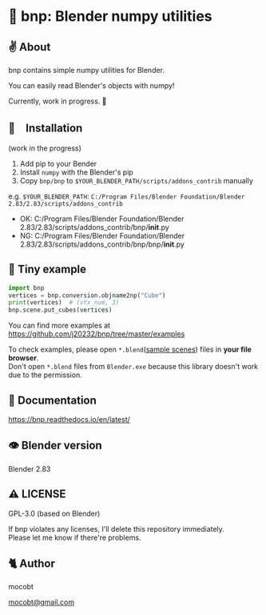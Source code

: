 # 🐣 bnp: Blender numpy utilities

## ✌ About

bnp contains simple numpy utilities for Blender.

You can easily read Blender's objects with numpy!

Currently, work in progress. 🥺

## 🚶　Installation

(work in the progress)

1. Add pip to your Bender
2. Install `numpy` with the Blender's pip
3. Copy `bnp/bnp` to `$YOUR_BLENDER_PATH/scripts/addons_contrib` manually

e.g. `$YOUR_BLENDER_PATH`: `C:/Program Files/Blender Foundation/Blender 2.83/2.83/scripts/addons_contrib`

- OK: C:/Program Files/Blender Foundation/Blender 2.83/2.83/scripts/addons_contrib/bnp/__init__.py
- NG: C:/Program Files/Blender Foundation/Blender 2.83/2.83/scripts/addons_contrib/bnp/bnp/__init__.py

## 🎲 Tiny example

```py
import bnp
vertices = bnp.conversion.objname2np("Cube")
print(vertices)  # (vtx_num, 3)
bnp.scene.put_cubes(vertices)
```

You can find more examples at https://github.com/j20232/bnp/tree/master/examples

To check examples, please open `*.blend`([sample scenes](https://github.com/j20232/bnp/tree/master/samples)) files in **your file browser**.  
Don't open `*.blend` files from `Blender.exe` because this library doesn't work due to the permission.

## 📄 Documentation

https://bnp.readthedocs.io/en/latest/

## 👁 Blender version

Blender 2.83

## ⚠️ LICENSE

GPL-3.0 (based on Blender)

If bnp violates any licenses, I'll delete this repository immediately.  
Please let me know if there're problems.

## 🐈 Author

mocobt

mocobt@gmail.com
